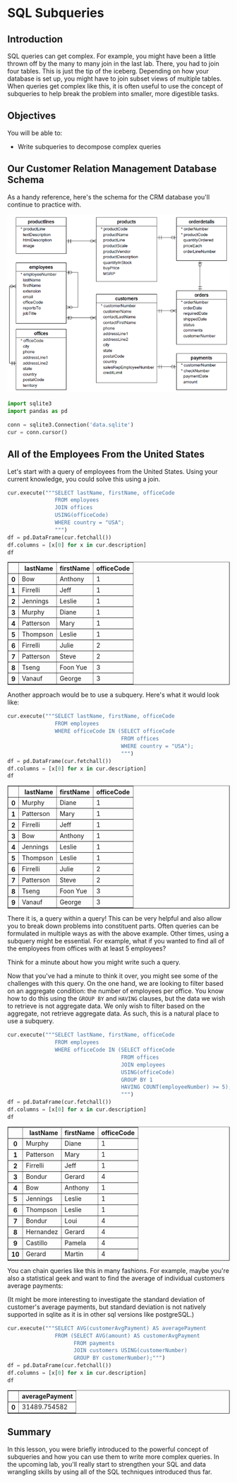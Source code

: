 
# SQL Subqueries

## Introduction

SQL queries can get complex. For example, you might have been a little thrown off by the many to many join in the last lab. There, you had to join four tables. This is just the tip of the iceberg. Depending on how your database is set up, you might have to join subset views of multiple tables. When queries get complex like this, it is often useful to use the concept of subqueries to help break the problem into smaller, more digestible tasks.

## Objectives

You will be able to:

* Write subqueries to decompose complex queries

## Our Customer Relation Management Database Schema

As a handy reference, here's the schema for the CRM database you'll continue to practice with.

<img src="images/Database-Schema.png" width="600">


```python
import sqlite3
import pandas as pd
```


```python
conn = sqlite3.Connection('data.sqlite')
cur = conn.cursor()
```

## All of the Employees From the United States

Let's start with a query of employees from the United States. Using your current knowledge, you could solve this using a join.


```python
cur.execute("""SELECT lastName, firstName, officeCode
               FROM employees
               JOIN offices
               USING(officeCode)
               WHERE country = "USA";
               """)
df = pd.DataFrame(cur.fetchall())
df.columns = [x[0] for x in cur.description]
df
```




<div>
<style scoped>
    .dataframe tbody tr th:only-of-type {
        vertical-align: middle;
    }

    .dataframe tbody tr th {
        vertical-align: top;
    }

    .dataframe thead th {
        text-align: right;
    }
</style>
<table border="1" class="dataframe">
  <thead>
    <tr style="text-align: right;">
      <th></th>
      <th>lastName</th>
      <th>firstName</th>
      <th>officeCode</th>
    </tr>
  </thead>
  <tbody>
    <tr>
      <th>0</th>
      <td>Bow</td>
      <td>Anthony</td>
      <td>1</td>
    </tr>
    <tr>
      <th>1</th>
      <td>Firrelli</td>
      <td>Jeff</td>
      <td>1</td>
    </tr>
    <tr>
      <th>2</th>
      <td>Jennings</td>
      <td>Leslie</td>
      <td>1</td>
    </tr>
    <tr>
      <th>3</th>
      <td>Murphy</td>
      <td>Diane</td>
      <td>1</td>
    </tr>
    <tr>
      <th>4</th>
      <td>Patterson</td>
      <td>Mary</td>
      <td>1</td>
    </tr>
    <tr>
      <th>5</th>
      <td>Thompson</td>
      <td>Leslie</td>
      <td>1</td>
    </tr>
    <tr>
      <th>6</th>
      <td>Firrelli</td>
      <td>Julie</td>
      <td>2</td>
    </tr>
    <tr>
      <th>7</th>
      <td>Patterson</td>
      <td>Steve</td>
      <td>2</td>
    </tr>
    <tr>
      <th>8</th>
      <td>Tseng</td>
      <td>Foon Yue</td>
      <td>3</td>
    </tr>
    <tr>
      <th>9</th>
      <td>Vanauf</td>
      <td>George</td>
      <td>3</td>
    </tr>
  </tbody>
</table>
</div>



Another approach would be to use a subquery. Here's what it would look like:


```python
cur.execute("""SELECT lastName, firstName, officeCode
               FROM employees
               WHERE officeCode IN (SELECT officeCode
                                    FROM offices 
                                    WHERE country = "USA");
                                    """)
df = pd.DataFrame(cur.fetchall())
df.columns = [x[0] for x in cur.description]
df
```




<div>
<style scoped>
    .dataframe tbody tr th:only-of-type {
        vertical-align: middle;
    }

    .dataframe tbody tr th {
        vertical-align: top;
    }

    .dataframe thead th {
        text-align: right;
    }
</style>
<table border="1" class="dataframe">
  <thead>
    <tr style="text-align: right;">
      <th></th>
      <th>lastName</th>
      <th>firstName</th>
      <th>officeCode</th>
    </tr>
  </thead>
  <tbody>
    <tr>
      <th>0</th>
      <td>Murphy</td>
      <td>Diane</td>
      <td>1</td>
    </tr>
    <tr>
      <th>1</th>
      <td>Patterson</td>
      <td>Mary</td>
      <td>1</td>
    </tr>
    <tr>
      <th>2</th>
      <td>Firrelli</td>
      <td>Jeff</td>
      <td>1</td>
    </tr>
    <tr>
      <th>3</th>
      <td>Bow</td>
      <td>Anthony</td>
      <td>1</td>
    </tr>
    <tr>
      <th>4</th>
      <td>Jennings</td>
      <td>Leslie</td>
      <td>1</td>
    </tr>
    <tr>
      <th>5</th>
      <td>Thompson</td>
      <td>Leslie</td>
      <td>1</td>
    </tr>
    <tr>
      <th>6</th>
      <td>Firrelli</td>
      <td>Julie</td>
      <td>2</td>
    </tr>
    <tr>
      <th>7</th>
      <td>Patterson</td>
      <td>Steve</td>
      <td>2</td>
    </tr>
    <tr>
      <th>8</th>
      <td>Tseng</td>
      <td>Foon Yue</td>
      <td>3</td>
    </tr>
    <tr>
      <th>9</th>
      <td>Vanauf</td>
      <td>George</td>
      <td>3</td>
    </tr>
  </tbody>
</table>
</div>



There it is, a query within a query! This can be very helpful and also allow you to break down problems into constituent parts. Often queries can be formulated in multiple ways as with the above example. Other times, using a subquery might be essential. For example, what if you wanted to find all of the employees from offices with at least 5 employees?  

Think for a minute about how you might write such a query.  


Now that you've had a minute to think it over, you might see some of the challenges with this query. On the one hand, we are looking to filter based on an aggregate condition: the number of employees per office. You know how to do this using the `GROUP BY` and `HAVING` clauses, but the data we wish to retrieve is not aggregate data. We only wish to filter based on the aggregate, not retrieve aggregate data. As such, this is a natural place to use a subquery.


```python
cur.execute("""SELECT lastName, firstName, officeCode
               FROM employees
               WHERE officeCode IN (SELECT officeCode 
                                    FROM offices 
                                    JOIN employees
                                    USING(officeCode)
                                    GROUP BY 1
                                    HAVING COUNT(employeeNumber) >= 5);
                                    """)
df = pd.DataFrame(cur.fetchall())
df.columns = [x[0] for x in cur.description]
df
```




<div>
<style scoped>
    .dataframe tbody tr th:only-of-type {
        vertical-align: middle;
    }

    .dataframe tbody tr th {
        vertical-align: top;
    }

    .dataframe thead th {
        text-align: right;
    }
</style>
<table border="1" class="dataframe">
  <thead>
    <tr style="text-align: right;">
      <th></th>
      <th>lastName</th>
      <th>firstName</th>
      <th>officeCode</th>
    </tr>
  </thead>
  <tbody>
    <tr>
      <th>0</th>
      <td>Murphy</td>
      <td>Diane</td>
      <td>1</td>
    </tr>
    <tr>
      <th>1</th>
      <td>Patterson</td>
      <td>Mary</td>
      <td>1</td>
    </tr>
    <tr>
      <th>2</th>
      <td>Firrelli</td>
      <td>Jeff</td>
      <td>1</td>
    </tr>
    <tr>
      <th>3</th>
      <td>Bondur</td>
      <td>Gerard</td>
      <td>4</td>
    </tr>
    <tr>
      <th>4</th>
      <td>Bow</td>
      <td>Anthony</td>
      <td>1</td>
    </tr>
    <tr>
      <th>5</th>
      <td>Jennings</td>
      <td>Leslie</td>
      <td>1</td>
    </tr>
    <tr>
      <th>6</th>
      <td>Thompson</td>
      <td>Leslie</td>
      <td>1</td>
    </tr>
    <tr>
      <th>7</th>
      <td>Bondur</td>
      <td>Loui</td>
      <td>4</td>
    </tr>
    <tr>
      <th>8</th>
      <td>Hernandez</td>
      <td>Gerard</td>
      <td>4</td>
    </tr>
    <tr>
      <th>9</th>
      <td>Castillo</td>
      <td>Pamela</td>
      <td>4</td>
    </tr>
    <tr>
      <th>10</th>
      <td>Gerard</td>
      <td>Martin</td>
      <td>4</td>
    </tr>
  </tbody>
</table>
</div>



You can chain queries like this in many fashions. For example, maybe you're also a statistical geek and want to find the average of individual customers average payments:

(It might be more interesting to investigate the standard deviation of customer's average payments, but standard deviation is not natively supported in sqlite as it is in other sql versions like postgreSQL.)


```python
cur.execute("""SELECT AVG(customerAvgPayment) AS averagePayment
               FROM (SELECT AVG(amount) AS customerAvgPayment
                     FROM payments
                     JOIN customers USING(customerNumber)
                     GROUP BY customerNumber);""")
df = pd.DataFrame(cur.fetchall())
df.columns = [x[0] for x in cur.description]
df
```




<div>
<style scoped>
    .dataframe tbody tr th:only-of-type {
        vertical-align: middle;
    }

    .dataframe tbody tr th {
        vertical-align: top;
    }

    .dataframe thead th {
        text-align: right;
    }
</style>
<table border="1" class="dataframe">
  <thead>
    <tr style="text-align: right;">
      <th></th>
      <th>averagePayment</th>
    </tr>
  </thead>
  <tbody>
    <tr>
      <th>0</th>
      <td>31489.754582</td>
    </tr>
  </tbody>
</table>
</div>



## Summary

In this lesson, you were briefly introduced to the powerful concept of subqueries and how you can use them to write more complex queries. In the upcoming lab, you'll really start to strengthen your SQL and data wrangling skills by using all of the SQL techniques introduced thus far.
